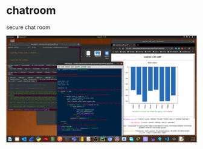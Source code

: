 # chatroom  

secure chat room  

![wifi sniff](https://github.com/ataeiamirhosein/StatisticWifiSniff/blob/master/Screenshot.png)  
